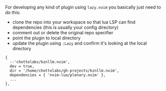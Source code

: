 For developing any kind of plugin using `lazy.nvim` you basically just need to do this:
- clone the repo into your workspace so that lua LSP can find dependencies (this is usually your config directory)
- comment out or delete the original repo specifier
- point the plugin to local directory
- update the plugin using `:Lazy` and confirm it's looking at the local directory

```
{
  --'chottolabs/kznllm.nvim',
  dev = true,
  dir = '/home/chottolabs/gh-projects/kznllm.nvim',
  dependencies = { 'nvim-lua/plenary.nvim' },
  ...
},
```
